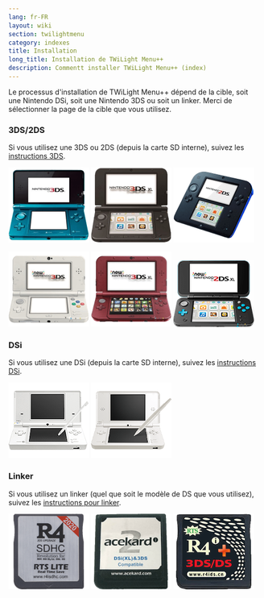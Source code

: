 ```yaml
---
lang: fr-FR
layout: wiki
section: twilightmenu
category: indexes
title: Installation
long_title: Installation de TWiLight Menu++
description: Commentt installer TWiLight Menu++ (index)
---
```


Le processus d'installation de TWiLight Menu++ dépend de la cible, soit une Nintendo DSi, soit une Nintendo 3DS ou soit un linker. Merci de sélectionner la page de la cible que vous utilisez.

### 3DS/2DS
Si vous utilisez une 3DS ou 2DS (depuis la carte SD interne), suivez les [instructions 3DS](installing-3ds).

[![Une Nintendo 3DS](/assets/images/consoles/old3ds.png)](installing-3ds) [![Une Nintendo 3DS XL](/assets/images/consoles/old3dsxl.png)](installing-3ds) [![Une Nintendo 2DS](/assets/images/consoles/2ds.png)](installing-3ds)

[![Une New Nintendo 3DS](/assets/images/consoles/new3ds.png)](installing-3ds) [![Une New Nintendo 3DS XL](/assets/images/consoles/new3dsxl.png)](installing-3ds) [![Une New Nintendo 2DS XL](/assets/images/consoles/new2dsxl.png)](installing-3ds)

### DSi
Si vous utilisez une DSi (depuis la carte SD interne), suivez les [instructions DSi](installing-dsi).

[![Une Nintendo DSi](/assets/images/consoles/dsi.png)](installing-dsi) [![Une Nintendo DSi XL](/assets/images/consoles/dsixl.png)](installing-dsi)

### Linker
Si vous utilisez un linker (quel que soit le modèle de DS que vous utilisez), suivez les [instructions pour linker](installing-flashcard).

[![Un linker r4isdhc.com](/assets/images/consoles/r4isdhc.com.png)](installing-flashcard) [![Un linkerAcekard2i](/assets/images/consoles/acekard2i.png)](installing-flashcard) [![Un linker R4i Gold 3DS Plus](/assets/images/consoles/r4igold3dsplus.png)](installing-flashcard)
